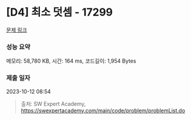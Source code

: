 # [D4] 최소 덧셈 - 17299 

[문제 링크](https://swexpertacademy.com/main/code/problem/problemDetail.do?contestProbId=AYe7x0DKBJADFARP) 

### 성능 요약

메모리: 58,780 KB, 시간: 164 ms, 코드길이: 1,954 Bytes

### 제출 일자

2023-10-12 08:54



> 출처: SW Expert Academy, https://swexpertacademy.com/main/code/problem/problemList.do